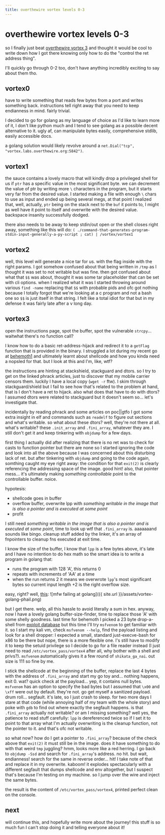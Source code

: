 ```yaml
---
title: overthewire vortex levels 0-3
---
```


# overthewire vortex levels 0-3

so I finally just beat [overthewire vortex 3](http://overthewire.org/wargames/vortex/vortex3.html) and thought it would be cool to write down how I got there knowing only how to do the "control the ret address thing".

I'll quickly go through 0-2 too, don't have anything incredibly exciting to say about them tho.

## vortex0

have to write something that reads few bytes from a port and writes something back. instructions tell right away that you need to keep endianness in mind. fairly trivial.

I decided to go for golang as my language of choice as I'd like to learn more of it, I don't like python much and I tend to see golang as a possible decent alternative to it. ugly af, can manipulate bytes easily, comprehensive stdlib, easily accessible docs.

a golang solution would likely revolve around a `net.Dial("tcp", "vortex.labs.overthewire.org:5842")`.

## vortex1

the sauce contains a lovely macro that will kindly drop a privileged shell for us if `ptr` has a specific value in the most significant byte. we can decrement the value of ptr by writing more `\` characters in the program, but it starts very far from the desired value. I started making a file with enough `\` chars to use as input and ended up being several megs, at that point I realized that, well, actually, `ptr` being on the stack next to the `buf` it points to, I might as well have it point to itself and overwrite with the desired value. backspace insanity successfully dodged.

there also needs to be away to keep stdin/out open or the shell closes right away, something like this will do: `( ./command-that-generates-program-stdin-input-generally-a-py-script ; cat) | /vortex/vortex1`

## vortex2

well, this level will generate a nice tar for us. with the flag inside with the right params. I got somehow confused about that being written in `/tmp` as I thought it was set to not writable but was fine. then got confused about what that `$$` was about, thought it was some tar placeholder that can be set with cli options. when I realized what it was I started throwing around various `find -name` replacing that `$$` with probable pids and ofc got nothing because I totally forgot that we're looking at a c program and not a bash one so `$$` is just itself in that string. I felt like a total idiot for that but in my defense it was fairly late after a v long day.

## vortex3

open the instructions page, spot the buffer, spot the vulnerable `strcpy`… waitwhat there's no function call?

I know how to do a basic ret-address-hijack and redirect it to a `getFlag` function that is provided in the binary. I struggled a lot during my recent go at [behemoth1](http://overthewire.org/wargames/behemoth/behemoth1.html) and ultimately learnt about shellcode and how you kinda need a nopsled for that. but I look at this and I'm, like, wtf?

the instructions are hinting at stackshield, stackguard and dtors. so I try to get on the linked phrack articles, just to discover that my mobile carrier censors them. luckily I have a local copy (`wget -r` ftw). I skim through stackguard/shield but I fail to see how that's related to the problem at hand, that is I don't have a ret to hijack. also what does that have to do with dtors? I assumed dtors were related to stackguard but it doesn't seem so… let's investigate that.

incidentally by reading phrack and some articles on poc&#124;&#124;gtfo I got some extra insight in elf and commands such as `readelf` to figure out sections and what's writable. so what about these dtors? well, they're not there at all. what's writable? these `.init_array` and `.fini_array`, whatever they are. I still don't get it and keep tinkering with `objdump` for a few days.

first thing I actually did after realizing that there is no ret was to check for casts to function pointer but there are none so I started ignoring the code and look into all the above because I was concerned about this disturbing lack of ret. but after tinkering with `objdump` and going to the code again, somthing caught my eye right away: the condition for that `exit(2)` is clearly referencing the addressing space of the image. good hint! also, that pointer mess… it's ultimately making *something controllable* point to the controllable buffer. noice.

hypotesis:
- shellcode goes in buffer
- overflow buffer, overwrite lpp with *something writable in the image that is also a pointer and is executed at some point*
- profit

I still need *something writable in the image that is also a pointer and is executed at some point*, time to look up wtf that `.fini_array` is. aaaaaaand sounds like bingo. cleanup stuff added by the linker, it's an array of fnpointers to cleanup fns executed at exit time.

I know the size of the buffer, I know that `lpp` is a few bytes above, it's late and I have no intention to do hex math so the smart idea is to write a program in golang that:
- runs the program with 128 'A', this returns 0
- repeats with increments of 'AA' at a time
- when the run returns 2 it means we overwrote `lpp`'s most significant bytes so current input length +2 is the right overflow size.

easy, right? well, [this](https://cybre.space/@yuki_the_maven/2031300): ![mfw failing at golang]({{ site.url }}/assets/vortex-golang-phail.png)

but I get there. welp, all this hassle to avoid literally a sum in hex. anyway, now I have a lovely golang buffer-size-finder, time to replace those 'A' with some shelly goodness. last time for behemoth I picked a 23 byte drop-a-shell from [exploit database](https://www.exploit-db.com/) but this time I'll try `msfvenom` to get familiar with it. so I start my kali vm, check `msfvenom --help`, find the payload listing and look for a shell dropper: I expected a small, standard just-execve-bash for x86 to be there but nope, there is a more flexible one. I's still have to modify it to keep the setuid privilege so I decide to go for a file reader instead (I just need to read `/etc/vortex_pass/vortex4` after all, why bother with a shell and privs?). `msfvenom` automatically gives it a few round of `shikata_ga_nai`. out size is 111 so fine by me.

I stick the shellcode at the beginning of the buffer, replace the last 4 bytes with the address of `.fini_array` and start my go toy and… nothing happens, exit 0. wat? quick check at the payload… yep, it contains null bytes. `msfvenom` has an option to specify the bad bytes but I assumed that `\x00` and `\xff` were out by default. they're not. go get myself a sanitized payload. drum roll… segfault. it's late, so I just crash to sleep. for two more days I stare at that code (while annoying half of my team with the whole story) and poke with `gdb` to find out where exactly the segfault happens. is that `.fini_array` actually not writable? or am I missing something? well yes, the patience to read stuff carefully: `lpp` is dereferenced twice so if I set it to point to that array what I'm actually overwriting is the cleanup function, not the pointer to it. and that's ofc not writable.

so what now? how do I get a pointer to `.fini_array`? because of the check above that `exit(2)` it must still be in the image. does it have something to do with that weird `tmp` juggling? hmm, looks more like a red herring. I go back to `objdump -Ssd` and search for `.fini_array`'s address. no hit. but wait, endianness! search for the same in reverse order… hit! I take note of that and replace it in my overwrite. kaboom! it explodes spectacularly with a different segfault that dumps shellcode and env altogether, but I suspect that's because I'm testing on my machine. so I jump over the wire and inject the same bytes.

the result is the content of `/etc/vortex_pass/vortex4`, printed perfect clean on the console.

## next

will continue this, and hopefully write more about the journey! this stuff is so much fun I can't stop doing it and telling everyone about it!
